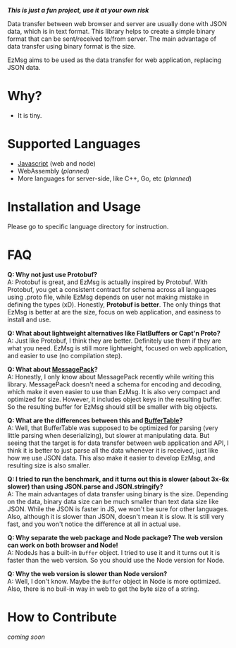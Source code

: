 **_This is just a fun project, use it at your own risk_**

Data transfer between web browser and server are usually done with JSON data, which is in text format. This library helps to create a simple binary format that can be sent/received to/from server. The main advantage of data transfer using binary format is the size.

EzMsg aims to be used as the data transfer for web application, replacing JSON data.

# Why?
- It is tiny.

# Supported Languages
- [Javascript](js/README.md) (web and node)
- WebAssembly (_planned_)
- More languages for server-side, like C++, Go, etc (_planned_)

# Installation and Usage
Please go to specific language directory for instruction.

# FAQ
**Q: Why not just use Protobuf?**  
A: Protobuf is great, and EzMsg is actually inspired by Protobuf. With Protobuf, you get a consistent contract for schema across all languages using .proto file, while EzMsg depends on user not making mistake in defining the types (xD). Honestly, **Protobuf is better**. The only things that EzMsg is better at are the size, focus on web application, and easiness to install and use.

**Q: What about lightweight alternatives like FlatBuffers or Capt'n Proto?**  
A: Just like Protobuf, I think they are better. Definitely use them if they are what you need. EzMsg is still more lightweight, focused on web application, and easier to use (no compilation step).

**Q: What about [MessagePack](https://msgpack.org/)?**  
A: Honestly, I only know about MessagePack recently while writing this library. MessagePack doesn't need a schema for encoding and decoding, which make it even easier to use than EzMsg. It is also very compact and optimized for size. However, it includes object keys in the resulting buffer. So the resulting buffer for EzMsg should still be smaller with big objects.

**Q: What are the differences between this and [BufferTable](https://github.com/harchcode/buffertable)?**  
A: Well, that BufferTable was supposed to be optimized for parsing (very little parsing when deserializing), but slower at manipulating data. But seeing that the target is for data transfer between web application and API, I think it is better to just parse all the data whenever it is received, just like how we use JSON data. This also make it easier to develop EzMsg, and resulting size is also smaller.

**Q: I tried to run the benchmark, and it turns out this is slower (about 3x-6x slower) than using JSON.parse and JSON.stringify?**  
A: The main advantages of data transfer using binary is the size. Depending on the data, binary data size can be much smaller than text data size like JSON. While the JSON is faster in JS, we won't be sure for other languages. Also, although it is slower than JSON, doesn't mean it is slow. It is still very fast, and you won't notice the difference at all in actual use.

**Q: Why separate the web package and Node package? The web version can work on both browser and Node!**  
A: NodeJs has a built-in `Buffer` object. I tried to use it and it turns out it is faster than the web version. So you should use the Node version for Node.

**Q: Why the web version is slower than Node version?**  
A: Well, I don't know. Maybe the `Buffer` object in Node is more optimized. Also, there is no buil-in way in web to get the byte size of a string.

# How to Contribute
_coming soon_